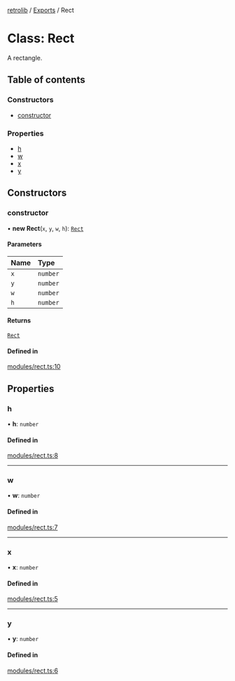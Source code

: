 [retrolib](../README.md) / [Exports](../modules.md) / Rect

# Class: Rect

A rectangle.

## Table of contents

### Constructors

- [constructor](Rect.md#constructor)

### Properties

- [h](Rect.md#h)
- [w](Rect.md#w)
- [x](Rect.md#x)
- [y](Rect.md#y)

## Constructors

### constructor

• **new Rect**(`x`, `y`, `w`, `h`): [`Rect`](Rect.md)

#### Parameters

| Name | Type |
| :------ | :------ |
| `x` | `number` |
| `y` | `number` |
| `w` | `number` |
| `h` | `number` |

#### Returns

[`Rect`](Rect.md)

#### Defined in

[modules/rect.ts:10](https://github.com/philbgarner/retrolib/blob/9851c78/src/modules/rect.ts#L10)

## Properties

### h

• **h**: `number`

#### Defined in

[modules/rect.ts:8](https://github.com/philbgarner/retrolib/blob/9851c78/src/modules/rect.ts#L8)

___

### w

• **w**: `number`

#### Defined in

[modules/rect.ts:7](https://github.com/philbgarner/retrolib/blob/9851c78/src/modules/rect.ts#L7)

___

### x

• **x**: `number`

#### Defined in

[modules/rect.ts:5](https://github.com/philbgarner/retrolib/blob/9851c78/src/modules/rect.ts#L5)

___

### y

• **y**: `number`

#### Defined in

[modules/rect.ts:6](https://github.com/philbgarner/retrolib/blob/9851c78/src/modules/rect.ts#L6)
